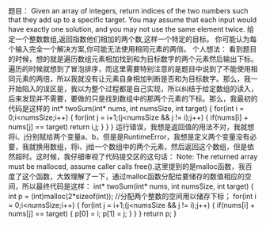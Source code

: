 题目： Given an array of integers, return indices of the two numbers such that they add up to a specific target. You may assume that each input would have exactly one solution, and you may not use the same element twice. 给定一个整数数组,返回指数他们相加的两个数,这样一个特定的目标。 你可能认为每个输入完全一个解决方案,你可能无法使用相同元素的两倍。 个人想法： 看到题目的时候，想的就是遍历数组元素相加找到和为目标数字的两个元素然后输出下标。遍历的时候就想到了冒泡排序，而这里需要特别注意的是题目中说到了不能使用相同元素的两倍，所以我就没有让元素自身相加判断是否和为目标数字。那么，我一开始陷入的误区是，我以为整个过程都是自己实现，所以纠结于给定数组的读入，后来发现并不需要，要做的只是找到数组中的那两个元素的下标。那么，我最初的代码是这样的 int* twoSum(int* nums, int numsSize, int target) { for(int i = 0;i<numsSize;i++)
{
for(int j = i+1;(j<numsSize && j != i);j++)
{
if(nums[i] + nums[j] == target) return i,j;
}
}
} 运行错误，我想是返回值的用法不对，我就想将i、j分别赋给两个变量a、b，但是是RuntimeError，我想是定义两个变量没有必要，我就换用数组，将i、j给一个数组中的两个元素，然后返回这个数组，但是依然超时。这时候，我仔细审视了代码提交区的这句话： Note: The returned array must be malloced, assume caller calls free().这里提到的是malloc函数，我百度了这个函数，大致理解了一下，通过malloc函数分配给要储存的数值相应的空间，所以最终代码是这样： int* twoSum(int* nums, int numsSize, int target) { int p = (int)malloc(2*sizeof(int)); //分配两个整数的空间用以储存下标； for(int i = 0;i<numsSize;i++)
{
for(int j = i+1;(j<numsSize && j != i);j++)
{
if(nums[i] + nums[j] == target)
{
p[0] = i;
p[1] = j;
}
}
}
return p;
}
